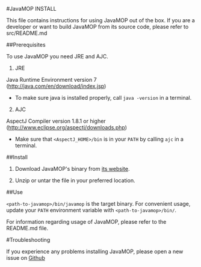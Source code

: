 #JavaMOP INSTALL

This file contains instructions for using JavaMOP out of the box. 
If you are a developer or want to build JavaMOP from its source code, please refer to src/README.md  

##Prerequisites

To use JavaMOP you need JRE and AJC.

1. JRE

 Java Runtime Environment version 7 (http://java.com/en/download/index.jsp)
 * To make sure java is installed properly, call `java -version` in a terminal.
  
2. AJC

 AspectJ Compiler version 1.8.1 or higher (http://www.eclipse.org/aspectj/downloads.php)
 * Make sure that `<AspectJ_HOME>/bin` is in your `PATH` by calling `ajc` in a terminal.
 


##Install
   
1. Download JavaMOP's binary from [its website](http://fsl.cs.illinois.edu/javamop).
 
2. Unzip or untar the file in your preferred location.

##Use 

`<path-to-javamop>/bin/javamop` is the target binary. For convenient usage, update your `PATH` environment variable with `<path-to-javamop>/bin/`.

For information regarding usage of JavaMOP, please refer to the README.md file.

#Troubleshooting

If you experience any problems installing JavaMOP, please open a new
issue on [Github](https://github.com/runtimeverification/javamop/issues)
